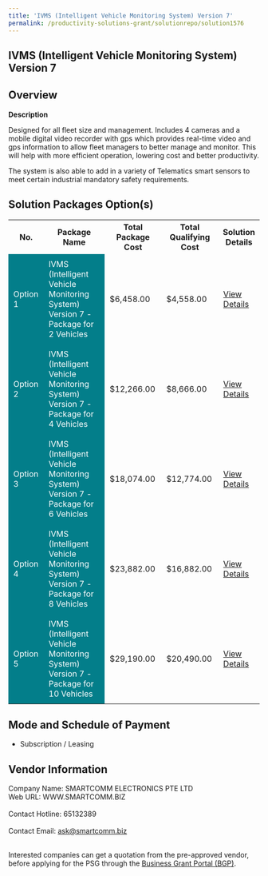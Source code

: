 ```yaml
---
title: 'IVMS (Intelligent Vehicle Monitoring System) Version 7'
permalink: /productivity-solutions-grant/solutionrepo/solution1576
---
```


## IVMS (Intelligent Vehicle Monitoring System) Version 7

## Overview

**Description**

Designed for all fleet size and management. 
Includes 4 cameras and a mobile digital video recorder with gps which provides real-time video and gps information to allow fleet managers to better manage and monitor. This will help with more efficient operation, lowering cost and better productivity.   

The system is also able to add in a variety of Telematics smart sensors to meet certain industrial mandatory safety requirements.

## Solution Packages Option(s)

<table>
<tr>
<th><b>No.</b></th>
<th><b>Package Name</b></th>
<th><b>Total Package Cost</b></th>
<th><b>Total Qualifying Cost</b></th>
<th><b>Solution Details</b></th>
</tr>
<tr>
<td style='padding: 10px; background-color: #037E8A; color: #FFFFFF;'>Option 1</td>
<td style='padding: 10px; background-color: #037E8A; color: #FFFFFF;'>IVMS (Intelligent Vehicle Monitoring System) Version 7 - Package for 2 Vehicles</td>
<td style='padding: 10px;'>$6,458.00</td>
<td style='padding: 10px;'>$4,558.00</td>
<td style='padding: 10px;'><a href='https://www.gobusiness.gov.sg/images/psg/Desensitised_Smartcomms_20200410_Annex_3_Part_1.pdf' target='_blank'>View Details</a></td>
</tr>
<tr>
<td style='padding: 10px; background-color: #037E8A; color: #FFFFFF;'>Option 2</td>
<td style='padding: 10px; background-color: #037E8A; color: #FFFFFF;'>IVMS (Intelligent Vehicle Monitoring System) Version 7 - Package for 4 Vehicles</td>
<td style='padding: 10px;'>$12,266.00</td>
<td style='padding: 10px;'>$8,666.00</td>
<td style='padding: 10px;'><a href='https://www.gobusiness.gov.sg/images/psg/Desensitised_Smartcomms_20200410_Annex_3_Part_2.pdf' target='_blank'>View Details</a></td>
</tr>
<tr>
<td style='padding: 10px; background-color: #037E8A; color: #FFFFFF;'>Option 3</td>
<td style='padding: 10px; background-color: #037E8A; color: #FFFFFF;'>IVMS (Intelligent Vehicle Monitoring System) Version 7 - Package for 6 Vehicles</td>
<td style='padding: 10px;'>$18,074.00</td>
<td style='padding: 10px;'>$12,774.00</td>
<td style='padding: 10px;'><a href='https://www.gobusiness.gov.sg/images/psg/Desensitised_Smartcomms_20200410_Annex_3_Part_3.pdf' target='_blank'>View Details</a></td>
</tr>
<tr>
<td style='padding: 10px; background-color: #037E8A; color: #FFFFFF;'>Option 4</td>
<td style='padding: 10px; background-color: #037E8A; color: #FFFFFF;'>IVMS (Intelligent Vehicle Monitoring System) Version 7 - Package for 8 Vehicles</td>
<td style='padding: 10px;'>$23,882.00</td>
<td style='padding: 10px;'>$16,882.00</td>
<td style='padding: 10px;'><a href='https://www.gobusiness.gov.sg/images/psg/Desensitised_Smartcomms_20200410_Annex_3_Part_4.pdf' target='_blank'>View Details</a></td>
</tr>
<tr>
<td style='padding: 10px; background-color: #037E8A; color: #FFFFFF;'>Option 5</td>
<td style='padding: 10px; background-color: #037E8A; color: #FFFFFF;'>IVMS (Intelligent Vehicle Monitoring System) Version 7 - Package for 10 Vehicles</td>
<td style='padding: 10px;'>$29,190.00</td>
<td style='padding: 10px;'>$20,490.00</td>
<td style='padding: 10px;'><a href='https://www.gobusiness.gov.sg/images/psg/Desensitised_Smartcomms_20200410_Annex_3_Part_5.pdf' target='_blank'>View Details</a></td>
</tr>
</table>

## Mode and Schedule of Payment

 - Subscription / Leasing

## Vendor Information

 Company Name: SMARTCOMM ELECTRONICS PTE LTD<br>Web URL: WWW.SMARTCOMM.BIZ <br><br>Contact Hotline: 65132389 <br><br>Contact Email: ask@smartcomm.biz <br><br>

Interested companies can get a quotation from the pre-approved vendor, before applying for the PSG through the <a href='https://www.businessgrants.gov.sg/' target='_blank' rel='noopener'>Business Grant Portal (BGP)</a>.

<script src="/jquery/resize-tables.js"></script>
